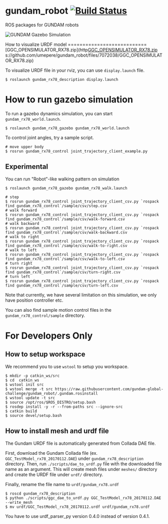 gundam_robot [![Build Status](https://travis-ci.com/gundam-global-challenge/gundam_robot.svg?branch=master)](https://travis-ci.com/gundam-global-challenge/gundam_robot)
========================================================================================================================================================================
ROS packages for GUNDAM robots

![GUNDAM Gazebo Simulation](img/gundam_rx78_world.png)

How to visualize URDF model
===========================[GGC_OPENSIMULATOR_RX78.zip](http[GGC_OPENSIMULATOR_RX78.zip](https://github.com/umepere/gundam_robot/files/7072052/GGC_OPENSIMULATOR_RX78.zip)
s://github.com/umepere/gundam_robot/files/7072038/GGC_OPENSIMULATOR_RX78.zip)


To visualize URDF file in your rviz, you can use `display.launch` file.
```
$ roslaunch gundam_rx78_description display.launch
```

How to run gazebo simulation
============================

To run a gazebo dynamics simulation, you can start `gundam_rx78_world.launch`.

```
$ roslaunch gundam_rx78_gazebo gundam_rx78_world.launch
```

To control joint angles, try a sample script.

```
# move upper body
$ rosrun gundam_rx78_control joint_trajectory_client_example.py
```

Experimental
------------

You can run "Robot"-like walking pattern on simulation

```
$ roslaunch gundam_rx78_gazebo gundam_rx78_walk.launch
```

```
# step
$ rosrun gundam_rx78_control joint_trajectory_client_csv.py `rospack find gundam_rx78_control`/sample/csv/step.csv
# walk forward
$ rosrun gundam_rx78_control joint_trajectory_client_csv.py `rospack find gundam_rx78_control`/sample/csv/walk-forward.csv
# walk backward
$ rosrun gundam_rx78_control joint_trajectory_client_csv.py `rospack find gundam_rx78_control`/sample/csv/walk-backward.csv
# walk to right
$ rosrun gundam_rx78_control joint_trajectory_client_csv.py `rospack find gundam_rx78_control`/sample/csv/walk-to-right.csv
# walk to left
$ rosrun gundam_rx78_control joint_trajectory_client_csv.py `rospack find gundam_rx78_control`/sample/csv/walk-to-left.csv
# turn right
$ rosrun gundam_rx78_control joint_trajectory_client_csv.py `rospack find gundam_rx78_control`/sample/csv/turn-right.csv
# turn left
$ rosrun gundam_rx78_control joint_trajectory_client_csv.py `rospack find gundam_rx78_control`/sample/csv/turn-left.csv
```

Note that currently, we have several limitation on this simulation, we only have position controller etc.

You can also find sample motion control files in the `gundam_rx78_control/sample` directory.

For Developers Only
===================

How to setup workspace
----------------------

We recommend you to use `wstool` to setup you workspace.

```
$ mkdir -p catkin_ws/src
$ cd  catkin_ws
$ wstool init src
$ wstool merge -t src https://raw.githubusercontent.com/gundam-global-challenge/gundam_robot/.gundam.rosinstall
$ wstool update -t src
$ source /opt/ros/$ROS_DISTRO/setup.bash
$ rosdep install -y -r --from-paths src --ignore-src
$ catkin build
$ source devel/setup.bash
```

How to install mesh and urdf file
---------------------------------

The Gundam URDF file is automatically generated from Collada DAE file.

First, download the Gundam Collada file (ex. `GGC_TestModel_rx78_20170112.DAE`) under `gundam_rx78_description` directory.
Then, run `./scripts/dae_to_urdf.py` file with the downloaded file name as an argument. This will create mesh files under `meshes/` directory and create the URDF file under `urdf/` directory.

Finally, rename the file name to `urdf/gundam_rx78.urdf`

```
$ roscd gundam_rx78_description
$ python ./scripts/ggc_dae_to_urdf.py GGC_TestModel_rx78_20170112.DAE --write_mesh
$ mv urdf/GGC_TestModel_rx78_20170112.urdf urdf/gundam_rx78.urdf
```
You have to use urdf_parser_py version 0.4.0 instead of version 0.4.1.
